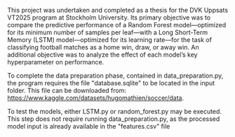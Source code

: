 This project was undertaken and completed as a thesis for the DVK Uppsats VT2025 program at Stockholm University. Its primary objective was to compare the predictive performance of a Random Forest model—optimized for its minimum number of samples per leaf—with a Long Short-Term Memory (LSTM) model—optimized for its learning rate—for the task of classifying football matches as a home win, draw, or away win. An additional objective was to analyze the effect of each model’s key hyperparameter on performance.

To complete the data preparation phase, contained in data_preparation.py, the program requires the file "database.sqlite" to be located in the input folder. This file can be downloaded from:
https://www.kaggle.com/datasets/hugomathien/soccer/data.

To test the models, either LSTM.py or random_forest.py may be executed. This step does not require running data_preparation.py, as the processed model input is already available in the "features.csv" file
